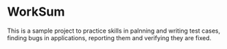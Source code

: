 # WorkSum
This is a sample project to practice skills in palnning and writing test cases, finding bugs in applications, reporting them and verifying they are fixed. 
